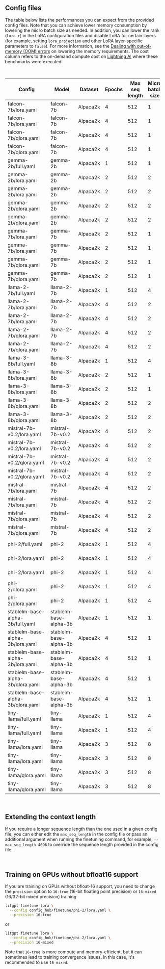 ## Config files

The table below lists the performances you can expect from the provided config files. Note that you can achieve lower memory consumption by lowering the micro batch size as needed. In addition, you can lower the rank (`lora_r`) in the LoRA configuration files and disable LoRA for certain layers (for example, setting `lora_projection` and other LoRA layer-specific parameters to `false`).
For more information, see the [Dealing with out-of-memory (OOM) errors](../../tutorials/oom.md) on lowering the memory requirements.
The cost column refers to the on-demand compute cost on [Lightning AI](https://lightning.ai) where these benchmarks were executed.

&nbsp;

| Config                            | Model                  | Dataset  | Epochs | Max seq length | Micro batch size | Precision | Machine | Training runtime | Cost | Peak memory | Validation loss | Validation perplexity |
| --------------------------------- | ---------------------- | -------- | ------ | -------------- | ---------------- | --------- | ------- | ---------------- | ---- | ----------- | --------------- | --------------------- |
| falcon-7b/lora.yaml               | falcon-7b              | Alpaca2k | 4      | 512            | 1                | bf16-true | 1xA10G  | 24.72 min        | 0.7$ | 16.69 GB    | 0.945           | 2.573                 |
| falcon-7b/lora.yaml               | falcon-7b              | Alpaca2k | 4      | 512            | 1                | bf16-true | 4xA10G  | 24.54 min        | 2.0$ | 16.69 GB    | 0.945           | 2.573                 |
| falcon-7b/qlora.yaml              | falcon-7b              | Alpaca2k | 4      | 512            | 1                | bf16-true | 1xA10G  | 50.58 min        | 1.5$ | 9.45 GB     | 0.993           | 2.699                 |
| falcon-7b/qlora.yaml              | falcon-7b              | Alpaca2k | 4      | 512            | 1                | bf16-true | 4xA10G  | 50.60 min        | 4.1$ | 9.45 GB     | 0.993           | 2.700                 |
| gemma-2b/full.yaml                | gemma-2b               | Alpaca2k | 1      | 512            | 1                | bf16-true | 4xA10G  | 13.08 min        | 1.1$ | 17.43 GB    | 1.021           | 2.777                 |
| gemma-2b/lora.yaml                | gemma-2b               | Alpaca2k | 2      | 512            | 2                | bf16-true | 1xA10G  | 9.35 min         | 0.3$ | 12.62 GB    | 0.981           | 2.668                 |
| gemma-2b/lora.yaml                | gemma-2b               | Alpaca2k | 2      | 512            | 2                | bf16-true | 4xA10G  | 9.31 min         | 0.7$ | 12.62 GB    | 0.981           | 2.667                 |
| gemma-2b/qlora.yaml               | gemma-2b               | Alpaca2k | 2      | 512            | 2                | bf16-true | 1xA10G  | 12.84 min        | 0.4$ | 11.59 GB    | 1.084           | 2.957                 |
| gemma-2b/qlora.yaml               | gemma-2b               | Alpaca2k | 2      | 512            | 2                | bf16-true | 4xA10G  | 12.85 min        | 1.0$ | 11.58 GB    | 1.084           | 2.958                 |
| gemma-7b/lora.yaml                | gemma-7b               | Alpaca2k | 2      | 512            | 1                | bf16-true | 1xA10G  | OOM              | OOM  | OOM         | OOM             | OOM                   |
| gemma-7b/lora.yaml                | gemma-7b               | Alpaca2k | 2      | 512            | 1                | bf16-true | 4xA10G  | OOM              | OOM  | OOM         | OOM             | OOM                   |
| gemma-7b/qlora.yaml               | gemma-7b               | Alpaca2k | 2      | 512            | 1                | bf16-true | 1xA10G  | 43.36 min        | 1.3$ | 17.18 GB    | 0.977           | 2.657                 |
| gemma-7b/qlora.yaml               | gemma-7b               | Alpaca2k | 2      | 512            | 1                | bf16-true | 4xA10G  | 43.43 min        | 3.5$ | 17.18 GB    | 0.980           | 2.665                 |
| llama-2-7b/full.yaml              | llama-2-7b             | Alpaca2k | 1      | 512            | 4                | bf16-true | 4xA10G  | OOM              | OOM  | OOM         | OOM             | OOM                   |
| llama-2-7b/lora.yaml              | llama-2-7b             | Alpaca2k | 4      | 512            | 2                | bf16-true | 1xA10G  | 32.72 min        | 1.0$ | 19.77 GB    | 0.802           | 2.230                 |
| llama-2-7b/lora.yaml              | llama-2-7b             | Alpaca2k | 4      | 512            | 2                | bf16-true | 4xA10G  | 32.70 min        | 2.6$ | 19.77 GB    | 0.802           | 2.229                 |
| llama-2-7b/qlora.yaml             | llama-2-7b             | Alpaca2k | 4      | 512            | 2                | bf16-true | 1xA10G  | 45.52 min        | 1.4$ | 13.67 GB    | 0.814           | 2.258                 |
| llama-2-7b/qlora.yaml             | llama-2-7b             | Alpaca2k | 4      | 512            | 2                | bf16-true | 4xA10G  | 45.53 min        | 3.7$ | 13.68 GB    | 0.814           | 2.257                 |
| llama-3-8b/full.yaml              | llama-3-8b             | Alpaca2k | 1      | 512            | 4                | bf16-true | 4xA10G  | OOM              | OOM  | OOM         | OOM             | OOM                   |
| llama-3-8b/lora.yaml              | llama-3-8b             | Alpaca2k | 2      | 512            | 1                | bf16-true | 1xA10G  | 14.74 min        | 0.4$ | 19.73 GB    | 0.888           | 2.431                 |
| llama-3-8b/lora.yaml              | llama-3-8b             | Alpaca2k | 2      | 512            | 1                | bf16-true | 4xA10G  | 14.70 min        | 1.2$ | 19.73 GB    | 0.888           | 2.431                 |
| llama-3-8b/qlora.yaml             | llama-3-8b             | Alpaca2k | 2      | 512            | 2                | bf16-true | 1xA10G  | 22.15 min        | 0.7$ | 17.41 GB    | 0.939           | 2.558                 |
| llama-3-8b/qlora.yaml             | llama-3-8b             | Alpaca2k | 2      | 512            | 2                | bf16-true | 4xA10G  | 22.14 min        | 1.8$ | 17.41 GB    | 0.939           | 2.558                 |
| mistral-7b-v0.2/lora.yaml         | mistral-7b-v0.2        | Alpaca2k | 4      | 512            | 2                | bf16-true | 1xA10G  | 30.86 min        | 0.9$ | 20.66 GB    | 0.801           | 2.228                 |
| mistral-7b-v0.2/lora.yaml         | mistral-7b-v0.2        | Alpaca2k | 4      | 512            | 2                | bf16-true | 4xA10G  | 30.85 min        | 2.5$ | 20.66 GB    | 0.801           | 2.229                 |
| mistral-7b-v0.2/qlora.yaml        | mistral-7b-v0.2        | Alpaca2k | 4      | 512            | 2                | bf16-true | 1xA10G  | 44.58 min        | 1.3$ | 14.29 GB    | 0.813           | 2.256                 |
| mistral-7b-v0.2/qlora.yaml        | mistral-7b-v0.2        | Alpaca2k | 4      | 512            | 2                | bf16-true | 4xA10G  | 44.58 min        | 3.6$ | 14.29 GB    | 0.813           | 2.254                 |
| mistral-7b/lora.yaml              | mistral-7b             | Alpaca2k | 4      | 512            | 2                | bf16-true | 1xA10G  | 30.86 min        | 0.9$ | 20.66 GB    | 0.796           | 2.217                 |
| mistral-7b/lora.yaml              | mistral-7b             | Alpaca2k | 4      | 512            | 2                | bf16-true | 4xA10G  | 30.90 min        | 2.5$ | 20.66 GB    | 0.796           | 2.218                 |
| mistral-7b/qlora.yaml             | mistral-7b             | Alpaca2k | 4      | 512            | 2                | bf16-true | 1xA10G  | 44.62 min        | 1.3$ | 14.29 GB    | 0.803           | 2.233                 |
| mistral-7b/qlora.yaml             | mistral-7b             | Alpaca2k | 4      | 512            | 2                | bf16-true | 4xA10G  | 44.60 min        | 3.6$ | 14.29 GB    | 0.803           | 2.233                 |
| phi-2/full.yaml                   | phi-2                  | Alpaca2k | 1      | 512            | 4                | bf16-true | 4xA10G  | 12.35 min        | 1.0$ | 14.44 GB    | 1.162           | 3.196                 |
| phi-2/lora.yaml                   | phi-2                  | Alpaca2k | 1      | 512            | 4                | bf16-true | 1xA10G  | 3.78 min         | 0.1$ | 13.98 GB    | 0.812           | 2.252                 |
| phi-2/lora.yaml                   | phi-2                  | Alpaca2k | 1      | 512            | 4                | bf16-true | 4xA10G  | 3.78 min         | 0.3$ | 13.98 GB    | 0.821           | 2.273                 |
| phi-2/qlora.yaml                  | phi-2                  | Alpaca2k | 1      | 512            | 4                | bf16-true | 1xA10G  | 4.47 min         | 0.1$ | 14.27 GB    | 0.861           | 2.366                 |
| phi-2/qlora.yaml                  | phi-2                  | Alpaca2k | 1      | 512            | 4                | bf16-true | 4xA10G  | 4.50 min         | 0.4$ | 14.27 GB    | 0.847           | 2.332                 |
| stablelm-base-alpha-3b/full.yaml  | stablelm-base-alpha-3b | Alpaca2k | 1      | 512            | 1                | bf16-true | 4xA10G  | 70.91 min        | 5.7$ | 21.23 GB    | 1.524           | 4.590                 |
| stablelm-base-alpha-3b/lora.yaml  | stablelm-base-alpha-3b | Alpaca2k | 4      | 512            | 1                | bf16-true | 1xA10G  | 12.99 min        | 0.4$ | 8.58 GB     | 1.363           | 3.910                 |
| stablelm-base-alpha-3b/lora.yaml  | stablelm-base-alpha-3b | Alpaca2k | 4      | 512            | 1                | bf16-true | 4xA10G  | 12.99 min        | 1.0$ | 8.58 GB     | 1.368           | 3.929                 |
| stablelm-base-alpha-3b/qlora.yaml | stablelm-base-alpha-3b | Alpaca2k | 4      | 512            | 1                | bf16-true | 1xA10G  | 25.65 min        | 0.8$ | 5.24 GB     | 1.390           | 4.017                 |
| stablelm-base-alpha-3b/qlora.yaml | stablelm-base-alpha-3b | Alpaca2k | 4      | 512            | 1                | bf16-true | 4xA10G  | 25.63 min        | 2.1$ | 5.24 GB     | 1.391           | 4.018                 |
| tiny-llama/full.yaml              | tiny-llama             | Alpaca2k | 1      | 512            | 4                | bf16-true | 1xA10G  | 2.56 min         | 0.1$ | 14.10 GB    | 1.088           | 2.967                 |
| tiny-llama/full.yaml              | tiny-llama             | Alpaca2k | 1      | 512            | 4                | bf16-true | 4xA10G  | 2.56 min         | 0.2$ | 14.10 GB    | 1.087           | 2.967                 |
| tiny-llama/lora.yaml              | tiny-llama             | Alpaca2k | 3      | 512            | 8                | bf16-true | 1xA10G  | 8.06 min         | 0.2$ | 13.50 GB    | 1.039           | 2.825                 |
| tiny-llama/lora.yaml              | tiny-llama             | Alpaca2k | 3      | 512            | 8                | bf16-true | 4xA10G  | 8.06 min         | 0.6$ | 13.50 GB    | 1.038           | 2.824                 |
| tiny-llama/qlora.yaml             | tiny-llama             | Alpaca2k | 3      | 512            | 8                | bf16-true | 1xA10G  | 8.66 min         | 0.3$ | 16.24 GB    | 1.056           | 2.874                 |
| tiny-llama/qlora.yaml             | tiny-llama             | Alpaca2k | 3      | 512            | 8                | bf16-true | 4xA10G  | 8.68 min         | 0.7$ | 16.24 GB    | 1.056           | 2.874                 |

&nbsp;
## Extending the context length

If you require a longer sequence length than the one used in a given config file, you can either edit the `max_seq_length` in the config file or pass an additional argument when running the finetuning command, for example, `--max_seq_length 4096` to override the sequence length provided in the config file.

&nbsp;
## Training on GPUs without bfloat16 support

If you are training on GPUs without bfloat-16 support, you need to change the `precision` option to `16-true` (16-bit floating point precision) or `16-mixed` (16/32-bit mixed precision) training:

```bash
litgpt finetune lora \
  --config config_hub/finetune/phi-2/lora.yaml \
  --precision 16-true
```
or

```bash
litgpt finetune lora \
  --config config_hub/finetune/phi-2/lora.yaml \
  --precision 16-mixed
```

Note that `16-true` is more compute and memory-efficient, but it can sometimes lead to training convergence issues. In this case, it's recommended to use `16-mixed`.
